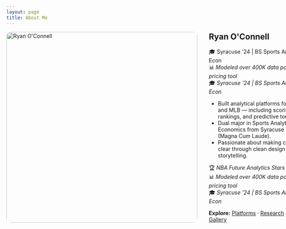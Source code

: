 ```yaml
---
layout: page
title: About Me
---
```



<div style="display: flex; align-items: flex-start; gap: 30px; flex-wrap: nowrap;">

  <div style="flex: 0 0 auto;">
    <img src="/assets/images/headshot_photoshopped.png" alt="Ryan O'Connell" style="width: 500px; height: auto; border-radius: 12px;" />
  </div>

  <div style="flex: 1; min-width: 300px;">
    <h2 style="margin-top: 0;">Ryan O'Connell</h2>
    <p>
      🎓 Syracuse '24 | BS Sports Analytics + Econ<br/>
      📊 <em>Modeled over 400K data points for NBA pricing tool</em><br/>
      🎓 <em>Syracuse '24 | BS Sports Analytics + Econ</em>
    </p>
    <ul>
      <li>Built analytical platforms for UFC, NFL, and MLB — including scoring models, rankings, and predictive tools.</li>
      <li>Dual major in Sports Analytics & Economics from Syracuse University (Magna Cum Laude).</li>
      <li>Passionate about making complex stats clear through clean design and storytelling.</li>
    </ul>
    <p>
      🏆 <em>NBA Future Analytics Stars Finalist</em><br/>
      📊 <em>Modeled over 400K data points for NBA pricing tool</em><br/>
      🎓 <em>Syracuse '24 | BS Sports Analytics + Econ</em>
    </p>
    <p><strong>Explore:</strong> <a href="/platforms">Platforms</a> · <a href="/research">Research</a> · <a href="/resume">Resume</a> · <a href="/gallery">Gallery</a></p>
  </div>

</div>

